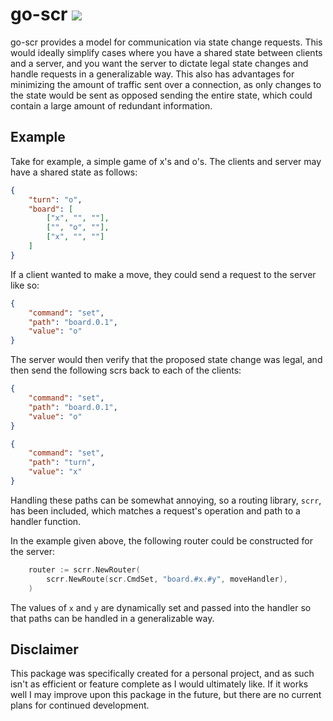 # go-scr ![](https://godoc.org/github.com/joshheinrichs/go-scr?status.svg)

go-scr provides a model for communication via state change requests. This would ideally simplify cases where you have a shared state between clients and a server, and you want the server to dictate legal state changes and handle requests in a generalizable way. This also has advantages for minimizing the amount of traffic sent over a connection, as only changes to the state would be sent as opposed sending the entire state, which could contain a large amount of redundant information.

## Example

Take for example, a simple game of x's and o's. The clients and server may have a shared state as follows:

```json
{
	"turn": "o",
	"board": [
		["x", "", ""],
		["", "o", ""],
		["x", "", ""]
	]
}
```

If a client wanted to make a move, they could send a request to the server like so:
```json
{
	"command": "set",
	"path": "board.0.1",
	"value": "o"
}
```

The server would then verify that the proposed state change was legal, and then send the following scrs back to each of the clients:
```json
{
	"command": "set",
	"path": "board.0.1",
	"value": "o"
}
```
```json
{
	"command": "set",
	"path": "turn",
	"value": "x"
}
```

Handling these paths can be somewhat annoying, so a routing library, `scrr`, has been included, which matches a request's operation and path to a handler function.

In the example given above, the following router could be constructed for the server:
```go
	router := scrr.NewRouter(
		scrr.NewRoute(scr.CmdSet, "board.#x.#y", moveHandler),
	)
```

The values of `x` and `y` are dynamically set and passed into the handler so that paths can be handled in a generalizable way.

## Disclaimer

This package was specifically created for a personal project, and as such isn't as efficient or feature complete as I would ultimately like. If it works well I may improve upon this package in the future, but there are no current plans for continued development.
